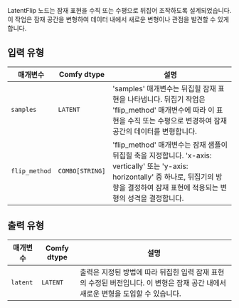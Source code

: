 
LatentFlip 노드는 잠재 표현을 수직 또는 수평으로 뒤집어 조작하도록 설계되었습니다. 이 작업은 잠재 공간을 변형하여 데이터 내에서 새로운 변형이나 관점을 발견할 수 있게 합니다.

## 입력 유형

| 매개변수     | Comfy dtype  | 설명 |
|---------------|--------------|-------------|
| `samples`     | `LATENT`     | 'samples' 매개변수는 뒤집힐 잠재 표현을 나타냅니다. 뒤집기 작업은 'flip_method' 매개변수에 따라 이 표현을 수직 또는 수평으로 변경하여 잠재 공간의 데이터를 변형합니다. |
| `flip_method` | `COMBO[STRING]` | 'flip_method' 매개변수는 잠재 샘플이 뒤집힐 축을 지정합니다. 'x-axis: vertically' 또는 'y-axis: horizontally' 중 하나로, 뒤집기의 방향을 결정하여 잠재 표현에 적용되는 변형의 성격을 결정합니다. |

## 출력 유형

| 매개변수 | Comfy dtype | 설명 |
|-----------|-------------|-------------|
| `latent`  | `LATENT`    | 출력은 지정된 방법에 따라 뒤집힌 입력 잠재 표현의 수정된 버전입니다. 이 변형은 잠재 공간 내에서 새로운 변형을 도입할 수 있습니다. |
